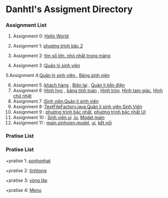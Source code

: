 # Danhtl's Assigment Directory

### Assignment List

1. Assignment 0: [Hello World]()

2. Assignment 1: [phương trình bâc 2](https://github.com/FASTTRACKSE/FFSE1703.JavaCore/blob/master/Assignments/danhtl/MySample1/src/fasttrack/edu/vn/giaiptb2.java)

3. Assignment 2: [tìm số lớn, nhỏ nhất trong mảng](https://github.com/FASTTRACKSE/FFSE1703.JavaCore/blob/master/Assignments/danhtl/vonglap/src/fasttrack/edu/vn/solonnhattrongmang.java)

4. Assignment 3 :[Quản lý sinh viên](https://github.com/FASTTRACKSE/FFSE1703.JavaCore/blob/master/Assignments/danhtl/Quanlysinhvien/src/fasttrack/edu/vn/assignment3/Quanlysinhvien.java)

  5.Assignment 4:[Quản lý sinh viên ](https://github.com/FASTTRACKSE/FFSE1703.JavaCore/blob/master/Assignments/danhtl/Quanlysinhvien/src/fasttrack/edu/vn/Quanlysv/Quanlydanhsachsinhvien.java), [Bảng sinh viên](https://github.com/FASTTRACKSE/FFSE1703.JavaCore/blob/master/Assignments/danhtl/Quanlysinhvien/src/fasttrack/edu/vn/Quanlysv/bangsv.java)

6. Assignment 5 :[khách hàng](https://github.com/FASTTRACKSE/FFSE1703.JavaCore/blob/master/Assignments/danhtl/Quanlitiendien/src/Fasttrack/edu/vn/assignment5/bienlai.java) , [Biên lai](https://github.com/FASTTRACKSE/FFSE1703.JavaCore/blob/master/Assignments/danhtl/Quanlitiendien/src/Fasttrack/edu/vn/assignment5/bienlai.java) , [Quản lí tiền điện](https://github.com/FASTTRACKSE/FFSE1703.JavaCore/blob/master/Assignments/danhtl/Quanlitiendien/src/Fasttrack/edu/vn/assginment5/main/Tiendien.java)
7. Assignment 6 :[Hình học](https://github.com/FASTTRACKSE/FFSE1703.JavaCore/blob/master/Assignments/danhtl/Hinhhoc/src/fasttrack/edu/vn/main/Hinhhoc.java) , [bảng tính toán](https://github.com/FASTTRACKSE/FFSE1703.JavaCore/blob/master/Assignments/danhtl/Hinhhoc/src/fasttrack/edu/vn/main/Tinhtoanhinhhoc.java) , [Hình tròn](https://github.com/FASTTRACKSE/FFSE1703.JavaCore/blob/master/Assignments/danhtl/Hinhhoc/src/fasttrack/edu/vn/model/hinhtron.java), [Hình tam giác](https://github.com/FASTTRACKSE/FFSE1703.JavaCore/blob/master/Assignments/danhtl/Hinhhoc/src/fasttrack/edu/vn/model/Hinhtamgiac.java), [Hình chữ nhật](https://github.com/FASTTRACKSE/FFSE1703.JavaCore/blob/master/Assignments/danhtl/Hinhhoc/src/fasttrack/edu/vn/model/hinhchunhat.java)
8. Assignment 7 :[Sinh viên](https://github.com/FASTTRACKSE/FFSE1703.JavaCore/blob/master/Assignments/danhtl/Quanlysinhvien/src/fasttrack/edu/vn/Quanlysv/bangsv.java),[Quản lí sinh viên](https://github.com/FASTTRACKSE/FFSE1703.JavaCore/blob/master/Assignments/danhtl/Quanlysinhvien/src/fasttrack/edu/vn/Quanlysv/Quanlydanhsachsinhvien.java)
9. Assignment 8 :[TextFileFactory.java](https://github.com/FASTTRACKSE/FFSE1703.JavaCore/blob/master/Assignments/danhtl/Assignment8/src/ffse1702003/edu/vn/io/TextFileFactory.java),[Quản lí sinh viên](https://github.com/FASTTRACKSE/FFSE1703.JavaCore/blob/master/Assignments/danhtl/Assignment8/src/ffse1702003/edu/vn/main/QuanLySinhVien2.java),[Sinh Viên](https://github.com/FASTTRACKSE/FFSE1703.JavaCore/blob/master/Assignments/danhtl/Assignment8/src/ffse1702003/edu/vn/model/SinhVien.java)
10. Assignment 9 : [phương trình bậc nhất](https://github.com/FASTTRACKSE/FFSE1703.JavaCore/blob/master/Assignments/danhtl/Assignment9/src/fasttrack/edu/vn/text/ShowMyBorderLayout.java), [phương trình bậc nhất UI](https://github.com/FASTTRACKSE/FFSE1703.JavaCore/blob/master/Assignments/danhtl/Assignment9/src/fasttrack/edu/vn/ui/MyBorderLayoutUI.java)
11. Assignment 10 : [Sinh viên ui](https://github.com/FASTTRACKSE/FFSE1703.JavaCore/blob/master/Assignments/danhtl/Assignment%2010/src/fasttrack/edu/vn/quanlisinhvien/ui/MyQuanLiSinhVien.java) ,[io](https://github.com/FASTTRACKSE/FFSE1703.JavaCore/blob/master/Assignments/danhtl/Assignment%2010/src/fasttrack/edu/vn/quanlisinhvien/io/TextFileFacTory.java), [Model](https://github.com/FASTTRACKSE/FFSE1703.JavaCore/blob/master/Assignments/danhtl/Assignment%2010/src/fasttrack/edu/vn/quanlisinhvien/model/SinhVien.java),[main](https://github.com/FASTTRACKSE/FFSE1703.JavaCore/blob/master/Assignments/danhtl/Assignment%2010/src/fasttrack/edu/vn/quanlisinhvien/text/ShowMyQuanLiSinhVien.java)
12. Assignment 11 : [main](https://github.com/FASTTRACKSE/FFSE1703.JavaCore/blob/master/Assignments/danhtl/Assignment11/src/fasttrack/edu/vn/ass11/io/QuanLiSinhVien.java),[sinhvien.model](https://github.com/FASTTRACKSE/FFSE1703.JavaCore/blob/master/Assignments/danhtl/Assignment11/src/fasttrack/edu/vn/ass11/model/SinhVien.java), [ui](https://github.com/FASTTRACKSE/FFSE1703.JavaCore/blob/master/Assignments/danhtl/Assignment11/src/fasttrack/edu/vn/ass11/ui/MyQuanLiSinhVien.java), [kết nối](https://github.com/FASTTRACKSE/FFSE1703.JavaCore/blob/master/Assignments/danhtl/Assignment11/src/fasttrack/edu/vn/ass11/ui/QuanLiSinhVien.java)
### Pratise List
### Pratise List


   +pratise 1: [sonhonhat](https://github.com/FASTTRACKSE/FFSE1703.JavaCore/blob/master/Assignments/danhtl/MySample1/src/fasttrack/edu/vn/timsonhonhattrong3so.java)
  
   +pratise 2: [tinhtong](https://github.com/FASTTRACKSE/FFSE1703.JavaCore/blob/master/Assignments/danhtl/MySample1/src/fasttrack/edu/vn/tong2so.java)
   
   +pratise 3: [vòng lặp](https://github.com/FASTTRACKSE/FFSE1703.JavaCore/blob/master/Assignments/danhtl/vonglap/src/fasttrack/edu/vn/vonglap.java)
   
   +pratise 4: [Menu](https://github.com/FASTTRACKSE/FFSE1703.JavaCore/blob/master/Assignments/danhtl/Menucuatoi/src/fasttrack/edu/vn/pratices/Menuvuatoi.java)
